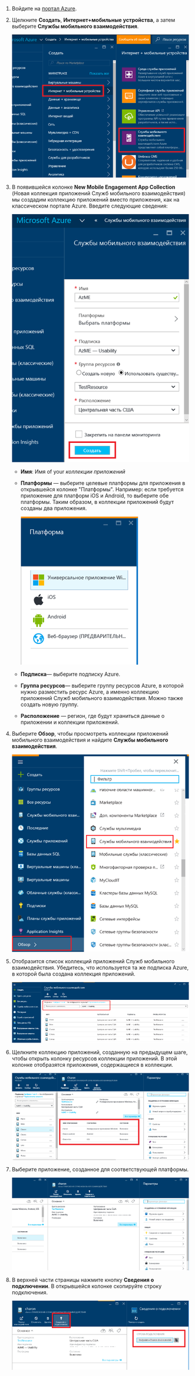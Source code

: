 
1. Войдите на [портал Azure](https://portal.azure.com).
2. Щелкните **Создать**, **Интернет+мобильные устройства**, а затем выберите **Службы мобильного взаимодействия**.
   
    ![](./media/mobile-engagement-create-app-in-portal-new/browse-azme-extension.png)
3. В появившейся колонке **New Mobile Engagement App Collection** (Новая коллекция приложений Служб мобильного взаимодействия) мы создадим коллекцию приложений вместо приложения, как на классическом портале Azure. Введите следующие сведения:
   
    ![](./media/mobile-engagement-create-app-in-portal-new/new-azme-app.png)
   
   * **Имя**: Имя of your *коллекции приложений* 
   * **Платформы** — выберите целевые платформы для приложения в открывшейся колонке "Платформы". Например:  если требуется приложение для платформ iOS и Android, то выберите обе платформы. Таким образом, в коллекции приложений будут созданы два приложения. 
     
      ![](./media/mobile-engagement-create-app-in-portal-new/choose-platform.png)
   * **Подписка**— выберите подписку Azure. 
   * **Группа ресурсов**— выберите группу ресурсов Azure, в которой нужно разместить ресурс Azure, а именно коллекцию приложений Служб мобильного взаимодействия. Можно также создать новую группу.  
   * **Расположение** — регион, где будут храниться данные о приложении и коллекции приложений.
4. Выберите **Обзор**, чтобы просмотреть коллекции приложений мобильного взаимодействия и найдите **Службы мобильного взаимодействия**.
   
    ![](./media/mobile-engagement-create-app-in-portal-new/browse-mobile-engagement-menu.png)
5. Отобразится список коллекций приложений Служб мобильного взаимодействия. Убедитесь, что используется та же подписка Azure, в которой была создана коллекция приложений.
   
    ![](./media/mobile-engagement-create-app-in-portal-new/browse-mobile-engagement.png)
6. Щелкните коллекцию приложений, созданную на предыдущем шаге, чтобы открыть колонку ресурсов коллекции приложений. В этой колонке отобразятся приложения, содержащиеся в коллекции. 
   
    ![](./media/mobile-engagement-create-app-in-portal-new/mobile-engagement-app-collection.png)
7. Выберите приложение, созданное для соответствующей платформы. 
   
    ![](./media/mobile-engagement-create-app-in-portal-new/mobile-engagement-app.png)
8. В верхней части страницы нажмите кнопку **Сведения о подключении**. В открывшейся колонке скопируйте строку подключения. 
   
    ![](./media/mobile-engagement-create-app-in-portal-new/app-connection-info.png)

